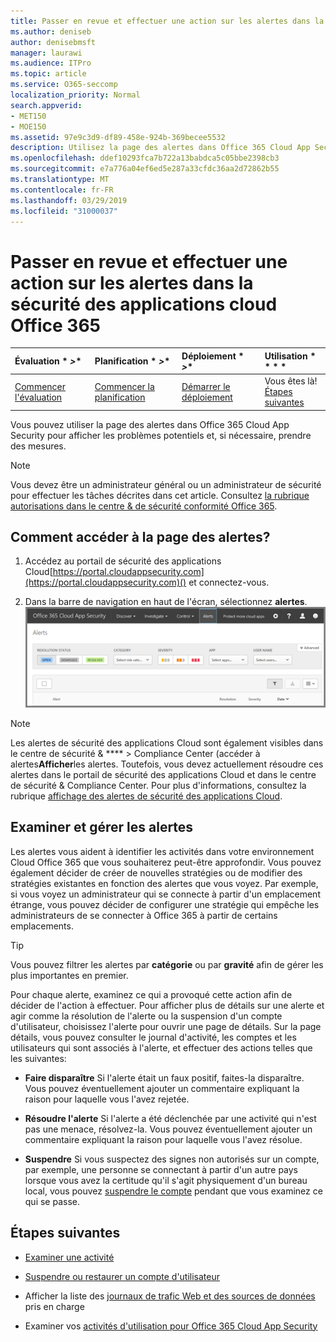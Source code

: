 ```yaml
---
title: Passer en revue et effectuer une action sur les alertes dans la sécurité des applications cloud Office 365
ms.author: deniseb
author: denisebmsft
manager: laurawi
ms.audience: ITPro
ms.topic: article
ms.service: O365-seccomp
localization_priority: Normal
search.appverid:
- MET150
- MOE150
ms.assetid: 97e9c3d9-df89-458e-924b-369becee5532
description: Utilisez la page des alertes dans Office 365 Cloud App Security pour afficher les problèmes potentiels et prendre des mesures. Vous pouvez ignorer ou résoudre les alertes et, si nécessaire, suspendre un compte d'utilisateur.
ms.openlocfilehash: ddef10293fca7b722a13babdca5c05bbe2398cb3
ms.sourcegitcommit: e7a776a04ef6ed5e287a33cfdc36aa2d72862b55
ms.translationtype: MT
ms.contentlocale: fr-FR
ms.lasthandoff: 03/29/2019
ms.locfileid: "31000037"
---
```

# <a name="review-and-take-action-on-alerts-in-office-365-cloud-app-security"></a>Passer en revue et effectuer une action sur les alertes dans la sécurité des applications cloud Office 365
  
|Évaluation * *\>**|Planification * *\>**|Déploiement * *\>**|Utilisation * * * *|
|:-----|:-----|:-----|:-----|
|[Commencer l'évaluation](office-365-cas-overview.md) <br/> |[Commencer la planification](get-ready-for-office-365-cas.md) <br/> |[Démarrer le déploiement](turn-on-office-365-cas.md) <br/> |Vous êtes là!  <br/> [Étapes suivantes](#next-steps) <br/> |
   
Vous pouvez utiliser la page des alertes dans Office 365 Cloud App Security pour afficher les problèmes potentiels et, si nécessaire, prendre des mesures.
  
> [!NOTE]
> Vous devez être un administrateur général ou un administrateur de sécurité pour effectuer les tâches décrites dans cet article. Consultez [la rubrique autorisations dans le centre &amp; de sécurité conformité Office 365](permissions-in-the-security-and-compliance-center.md). 
  
## <a name="how-to-get-to-the-alerts-page"></a>Comment accéder à la page des alertes?

1. Accédez au portail de sécurité des applications Cloud[https://portal.cloudappsecurity.com](https://portal.cloudappsecurity.com)() et connectez-vous.
  
2. Dans la barre de navigation en haut de l'écran, sélectionnez **alertes**.<br/>![Sur la page alertes, vous pouvez voir les alertes déclenchées et toutes les actions entreprises.](media/3b53d4c9-4b13-435d-8547-8c0f9ae6b914.png)
 
> [!NOTE]
> Les alertes de sécurité des applications Cloud sont également visibles dans le centre de sécurité & **** > Compliance Center (accéder à alertes**Afficher**les alertes. Toutefois, vous devez actuellement résoudre ces alertes dans le portail de sécurité des applications Cloud et dans le centre de sécurité & Compliance Center. Pour plus d'informations, consultez la rubrique [affichage des alertes de sécurité des applications Cloud](alert-policies.md#viewing-cloud-app-security-alerts). 
 
## <a name="review-and-handle-alerts"></a>Examiner et gérer les alertes

Les alertes vous aident à identifier les activités dans votre environnement Cloud Office 365 que vous souhaiterez peut-être approfondir. Vous pouvez également décider de créer de nouvelles stratégies ou de modifier des stratégies existantes en fonction des alertes que vous voyez. Par exemple, si vous voyez un administrateur qui se connecte à partir d'un emplacement étrange, vous pouvez décider de configurer une stratégie qui empêche les administrateurs de se connecter à Office 365 à partir de certains emplacements.
  
> [!TIP]
> Vous pouvez filtrer les alertes par **catégorie** ou par **gravité** afin de gérer les plus importantes en premier. 
  
Pour chaque alerte, examinez ce qui a provoqué cette action afin de décider de l'action à effectuer. Pour afficher plus de détails sur une alerte et agir comme la résolution de l'alerte ou la suspension d'un compte d'utilisateur, choisissez l'alerte pour ouvrir une page de détails. Sur la page détails, vous pouvez consulter le journal d'activité, les comptes et les utilisateurs qui sont associés à l'alerte, et effectuer des actions telles que les suivantes:
  
- **Faire disparaître** Si l'alerte était un faux positif, faites-la disparaître. Vous pouvez éventuellement ajouter un commentaire expliquant la raison pour laquelle vous l'avez rejetée. 
    
- **Résoudre l'alerte** Si l'alerte a été déclenchée par une activité qui n'est pas une menace, résolvez-la. Vous pouvez éventuellement ajouter un commentaire expliquant la raison pour laquelle vous l'avez résolue. 
    
- **Suspendre** Si vous suspectez des signes non autorisés sur un compte, par exemple, une personne se connectant à partir d'un autre pays lorsque vous avez la certitude qu'il s'agit physiquement d'un bureau local, vous pouvez [suspendre le compte](suspend-or-restore-an-account-in-ocas.md) pendant que vous examinez ce qui se passe. 
    
## <a name="next-steps"></a>Étapes suivantes

- [Examiner une activité](investigate-an-activity-in-office-365-cas.md)
    
- [Suspendre ou restaurer un compte d'utilisateur](suspend-or-restore-an-account-in-ocas.md)
    
- Afficher la liste des [journaux de trafic Web et des sources de données](web-traffic-logs-and-data-sources-for-ocas.md) pris en charge
    
- Examiner vos [activités d'utilisation pour Office 365 Cloud App Security](utilization-activities-for-ocas.md)
    

